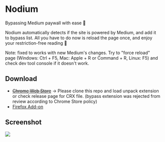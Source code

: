 # Nodium
Bypassing Medium paywall with ease 🎉

Nodium automatically detects if the site is powered by Medium, and add it to bypass list. All you have to do now is reload the page once, and enjoy your restriction-free reading 🤩

Note: fixed to works with new Medium's changes. Try to "force reload" page (Windows: Ctrl + F5, Mac: Apple + R or Command + R, Linux: F5) and check dev tool console if it doesn't work.

## Download

- ~~[Chrome Web Store](https://chrome.google.com/webstore/detail/nodium/egbbkobkjhplmjkhiigidfppcjljickb)~~ -> Please clone this repo and load unpack extension or check release page for CRX file. (bypass extension was rejected from review according to Chrome Store policy)
- [Firefox Add-on](https://addons.mozilla.org/en-US/firefox/addon/nodium/)

## Screenshot

![](https://i.imgur.com/h1SLwfR.png)
